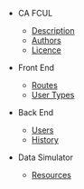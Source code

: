 * CA FCUL
    * [Description](README.md#description)
    * [Authors](README.md#authors)
    * [Licence](README.md#licence)

* Front End
    * [Routes](FrontEnd.md)
    * [User Types](FrontEnd.md)

* Back End
    * [Users](BackEnd_Users.md)
    * [History](BackEnd_History.md)

* Data Simulator
    * [Resources](dataSim.md)